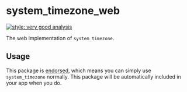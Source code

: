 # system_timezone_web

[![style: very good analysis][very_good_analysis_badge]][very_good_analysis_link]

The web implementation of `system_timezone`.

## Usage

This package is [endorsed][endorsed_link], which means you can simply use `system_timezone`
normally. This package will be automatically included in your app when you do.

[endorsed_link]: https://flutter.dev/docs/development/packages-and-plugins/developing-packages#endorsed-federated-plugin
[very_good_analysis_badge]: https://img.shields.io/badge/style-very_good_analysis-B22C89.svg
[very_good_analysis_link]: https://pub.dev/packages/very_good_analysis
